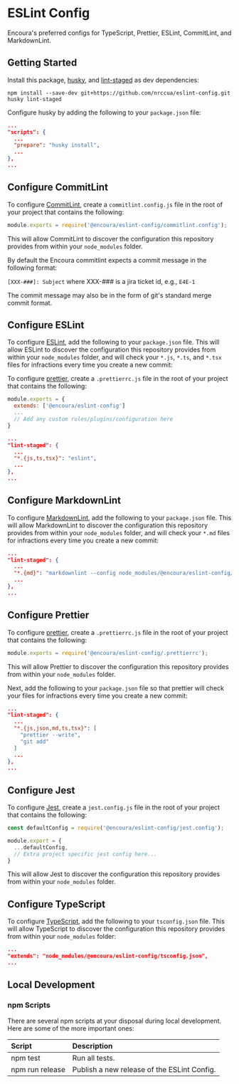 # ESLint Config

Encoura's preferred configs for TypeScript, Prettier, ESLint, CommitLint, and
MarkdownLint.

## Getting Started

Install this package, [husky](https://github.com/typicode/husky), and
[lint-staged](https://github.com/okonet/lint-staged) as dev dependencies:

```shell
npm install --save-dev git+https://github.com/nrccua/eslint-config.git husky lint-staged
```

Configure husky by adding the following to your `package.json` file:

```json
...
"scripts": {
  ...
  "prepare": "husky install",
  ...
},
...
```

## Configure CommitLint

To configure [CommitLint](https://github.com/marionebl/commitlint), create a
`commitlint.config.js` file in the root of your project that contains the
following:

```js
module.exports = require('@encoura/eslint-config/commitlint.config');
```

This will allow CommitLint to discover the configuration this repository
provides from within your `node_modules` folder.

By default the Encoura commitlint expects a commit message in the following format:

`[XXX-###]: Subject` where XXX-### is a jira ticket id, e.g., `E4E-1`

The commit message may also be in the form of git's standard merge commit format.

## Configure ESLint

To configure [ESLint](https://eslint.org/), add the following to your
`package.json` file. This will allow ESLint to discover the configuration this
repository provides from within your `node_modules` folder, and will check
your `*.js`, `*.ts`, and `*.tsx` files for infractions every time you create a
new commit:

To configure [prettier](https://prettier.io/), create a `.prettierrc.js`
file in the root of your project that contains the following:

```js
module.exports = {
  extends: ['@encoura/eslint-config']
  ...
  // Add any custom rules/plugins/configuration here
}
```

```json
...
"lint-staged": {
  ...
  "*.{js,ts,tsx}": "eslint",
  ...
},
...
```

## Configure MarkdownLint

To configure [MarkdownLint](https://github.com/DavidAnson/markdownlint), add the
following to your `package.json` file. This will allow MarkdownLint to discover
the configuration this repository provides from within your `node_modules`
folder, and will check your `*.md` files for infractions every time you create
a new commit:

```json
...
"lint-staged": {
  ...
  "*.{md}": "markdownlint --config node_modules/@encoura/eslint-config/markdownlint.config.json",
  ...
},
...
```

## Configure Prettier

To configure [prettier](https://prettier.io/), create a `.prettierrc.js`
file in the root of your project that contains the following:

```js
module.exports = require('@encoura/eslint-config/.prettierrc');
```

This will allow Prettier to discover the configuration this repository
provides from within your `node_modules` folder.

Next, add the following to your `package.json` file so that prettier will check
your files for infractions every time you create a new commit:

```json
...
"lint-staged": {
  ...
  "*.{js,json,md,ts,tsx}": [
    "prettier --write",
    "git add"
  ]
  ...
},
...
```

## Configure Jest

To configure [Jest](https://jestjs.io/), create a `jest.config.js`
file in the root of your project that contains the following:

```js
const defaultConfig = require('@encoura/eslint-config/jest.config');

module.export = {
  ...defaultConfig,
  // Extra project specific jest config here...
} 
```

This will allow Jest to discover the configuration this repository
provides from within your `node_modules` folder.

## Configure TypeScript

To configure [TypeScript](https://www.typescriptlang.org/), add the following
to your `tsconfig.json` file. This will allow TypeScript to discover the
configuration this repository provides from within your `node_modules` folder:

```json
...
"extends": "node_modules/@encoura/eslint-config/tsconfig.json",
...
```

## Local Development

### npm Scripts

There are several npm scripts at your disposal during local development.
Here are some of the more important ones:

| Script                  | Description                                                           |
|:----------------------- |:--------------------------------------------------------------------- |
| npm test                | Run all tests.                                                        |
| npm run release         | Publish a new release of the ESLint Config.                           |

